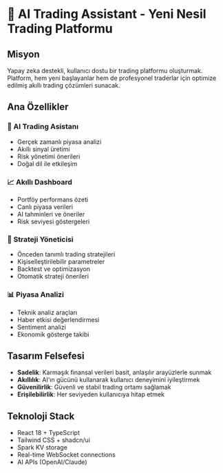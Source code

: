 # 🤖 AI Trading Assistant - Yeni Nesil Trading Platformu

## Misyon
Yapay zeka destekli, kullanıcı dostu bir trading platformu oluşturmak. Platform, hem yeni başlayanlar hem de profesyonel traderlar için optimize edilmiş akıllı trading çözümleri sunacak.

## Ana Özellikler

### 🧠 AI Trading Asistanı
- Gerçek zamanlı piyasa analizi
- Akıllı sinyal üretimi
- Risk yönetimi önerileri
- Doğal dil ile etkileşim

### 📈 Akıllı Dashboard
- Portföy performans özeti
- Canlı piyasa verileri
- AI tahminleri ve öneriler
- Risk seviyesi göstergeleri

### 🎯 Strateji Yöneticisi
- Önceden tanımlı trading stratejileri
- Kişiselleştirilebilir parametreler
- Backtest ve optimizasyon
- Otomatik strateji önerileri

### 📊 Piyasa Analizi
- Teknik analiz araçları
- Haber etkisi değerlendirmesi
- Sentiment analizi
- Ekonomik gösterge takibi

## Tasarım Felsefesi
- **Sadelik**: Karmaşık finansal verileri basit, anlaşılır arayüzlerle sunmak
- **Akıllılık**: AI'ın gücünü kullanarak kullanıcı deneyimini iyileştirmek
- **Güvenilirlik**: Güvenli ve stabil trading ortamı sağlamak
- **Erişilebilirlik**: Her seviyeden kullanıcıya hitap etmek

## Teknoloji Stack
- React 18 + TypeScript
- Tailwind CSS + shadcn/ui
- Spark KV storage
- Real-time WebSocket connections
- AI APIs (OpenAI/Claude)